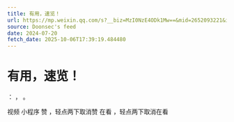 ```yaml
---
title: 有用，速览！
url: https://mp.weixin.qq.com/s?__biz=MzI0NzE4ODk1Mw==&mid=2652093221&idx=1&sn=232821e666f488e05e117bbac8965f58
source: Doonsec's feed
date: 2024-07-20
fetch_date: 2025-10-06T17:39:19.484480
---
```


# 有用，速览！

：
，
。

视频
小程序
赞
，轻点两下取消赞
在看
，轻点两下取消在看